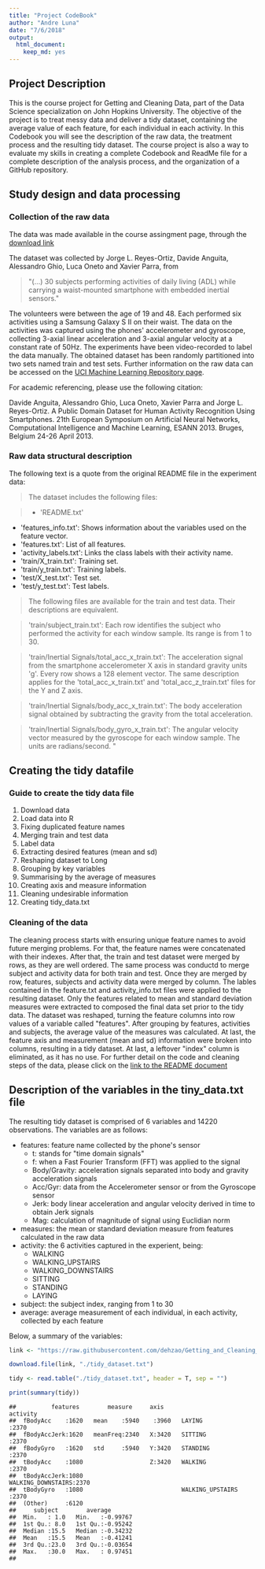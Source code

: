 ```yaml
---
title: "Project CodeBook"
author: "Andre Luna"
date: "7/6/2018"
output: 
  html_document:
    keep_md: yes
---
```


## Project Description
This is the course project for Getting and Cleaning Data, part of the Data Science specialization on John Hopkins University. The objective of the project is to treat messy data and deliver a tidy dataset, containing the average value of each feature, for each individual in each activity. In this Codebook you will see the description of the raw data, the treatment process and the resulting tidy dataset. The course project is also a way to evaluate my skills in creating a complete Codebook and ReadMe file for a complete description of the analysis process, and the organization of a GitHub repository.

## Study design and data processing

### Collection of the raw data
The data was made available in the course assingment page, through the [download link](https://d396qusza40orc.cloudfront.net/getdata%2Fprojectfiles%2FUCI%20HAR%20Dataset.zip)

The dataset was collected by Jorge L. Reyes-Ortiz, Davide Anguita, Alessandro Ghio, Luca Oneto and Xavier Parra, from 
>"(...) 30 subjects performing activities of daily living (ADL) while carrying a waist-mounted smartphone with embedded inertial sensors."

The volunteers were between the age of 19 and 48. Each performed six activities using a Samsung Galaxy S II on their waist. The data on the activities was captured using the phones' accelerometer and gyroscope, collecting 3-axial linear acceleration and 3-axial angular velocity at a constant rate of 50Hz. The experiments have been video-recorded to label the data manually. The obtained dataset has been randomly partitioned into two sets named train and test sets. Further information on the raw data can be accessed on the [UCI Machine Learning Repository page](http://archive.ics.uci.edu/ml/datasets/Human+Activity+Recognition+Using+Smartphones).

For academic referencing, please use the following citation:

Davide Anguita, Alessandro Ghio, Luca Oneto, Xavier Parra and Jorge L. Reyes-Ortiz. A Public Domain Dataset for Human Activity Recognition Using Smartphones. 21th European Symposium on Artificial Neural Networks, Computational Intelligence and Machine Learning, ESANN 2013. Bruges, Belgium 24-26 April 2013.

### Raw data structural description
The following text is a quote from the original README file in the experiment data:

>The dataset includes the following files:

>* 'README.txt'
* 'features_info.txt': Shows information about the variables used on the feature vector.
* 'features.txt': List of all features.
* 'activity_labels.txt': Links the class labels with their activity name.
* 'train/X_train.txt': Training set.
* 'train/y_train.txt': Training labels.
* 'test/X_test.txt': Test set.
* 'test/y_test.txt': Test labels.

>The following files are available for the train and test data. Their descriptions are equivalent. 

> 'train/subject_train.txt': Each row identifies the subject who performed the activity for each window sample. Its range is from 1 to 30. 

> 'train/Inertial Signals/total_acc_x_train.txt': The acceleration signal from the smartphone accelerometer X axis in standard gravity units 'g'. Every row shows a 128 element vector. The same description applies for the 'total_acc_x_train.txt' and 'total_acc_z_train.txt' files for the Y and Z axis. 

> 'train/Inertial Signals/body_acc_x_train.txt': The body acceleration signal obtained by subtracting the gravity from the total acceleration. 

> 'train/Inertial Signals/body_gyro_x_train.txt': The angular velocity vector measured by the gyroscope for each window sample. The units are radians/second. "


## Creating the tidy datafile

### Guide to create the tidy data file

1. Download data
2. Load data into R
3. Fixing duplicated feature names
4. Merging train and test data
5. Label data
6. Extracting desired features (mean and sd)
7. Reshaping dataset to Long
8. Grouping by key variables
9. Summarising by the average of measures
10. Creating axis and measure information
11. Cleaning undesirable information
12. Creating tidy_data.txt

### Cleaning of the data
The cleaning process starts with ensuring unique feature names to avoid future merging problems. For that, the feature names were concatenated with their indexes. After that, the train and test dataset were merged by rows, as they are well ordered. The same process was conductd to merge subject and activity data for both train and test. Once they are merged by row, features, subjects and activity data were merged by column. The lables contained in the feature.txt and activity_info.txt files were applied to the resulting dataset. Only the features related to mean and standard deviation measures were extracted to composed the final data set prior to the tidy data. The dataset was reshaped, turning the feature columns into row values of a variable called "features". After grouping by features, activities and subjects, the average value of the measures was calculated. At last, the feature axis and measurement (mean and sd) information were broken into columns, resulting in a tidy dataset. At last, a leftover "index" column is eliminated, as it has no use. For further detail on the code and cleaning steps of the data, please click on the [link to the README document](https://github.com/dehzao/Getting_and_Cleaning_Data/blob/master/README.md)

## Description of the variables in the tiny_data.txt file
The resulting tidy dataset is comprised of 6 variables and 14220 observations. The variables are as follows:

* features: feature name collected by the phone's sensor
    + t: stands for "time domain signals"
    + f: when a Fast Fourier Transform (FFT) was applied to the signal
    + Body/Gravity: acceleration signals separated into body and gravity acceleration signals
    + Acc/Gyr: data from the Accelerometer sensor or from the Gyroscope sensor
    + Jerk: body linear acceleration and angular velocity derived in time to obtain Jerk signals
    + Mag: calculation of magnitude of signal using Euclidian norm
* measures: the mean or standard deviation measure from features calculated in the raw data  
* activity: the 6 activities captured in the experient, being:
    + WALKING
    + WALKING_UPSTAIRS
    + WALKING_DOWNSTAIRS
    + SITTING
    + STANDING
    + LAYING
* subject: the subject index, ranging from 1 to 30
* average: average measurement of each individual, in each activity, collected by each feature

Below, a summary of the variables:


```r
link <- "https://raw.githubusercontent.com/dehzao/Getting_and_Cleaning_Data/master/tidy_dataset.txt"

download.file(link, "./tidy_dataset.txt")

tidy <- read.table("./tidy_dataset.txt", header = T, sep = "")

print(summary(tidy))
```

```
##          features        measure     axis                   activity   
##  fBodyAcc    :1620   mean    :5940    :3960   LAYING            :2370  
##  fBodyAccJerk:1620   meanFreq:2340   X:3420   SITTING           :2370  
##  fBodyGyro   :1620   std     :5940   Y:3420   STANDING          :2370  
##  tBodyAcc    :1080                   Z:3420   WALKING           :2370  
##  tBodyAccJerk:1080                            WALKING_DOWNSTAIRS:2370  
##  tBodyGyro   :1080                            WALKING_UPSTAIRS  :2370  
##  (Other)     :6120                                                     
##     subject        average        
##  Min.   : 1.0   Min.   :-0.99767  
##  1st Qu.: 8.0   1st Qu.:-0.95242  
##  Median :15.5   Median :-0.34232  
##  Mean   :15.5   Mean   :-0.41241  
##  3rd Qu.:23.0   3rd Qu.:-0.03654  
##  Max.   :30.0   Max.   : 0.97451  
## 
```
